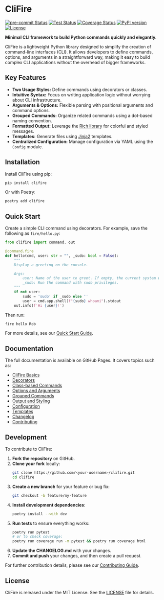 # CliFire

[![pre-commit Status](https://github.com/rlizana/clifire/actions/workflows/pre-commit.yml/badge.svg)](https://github.com/rlizana/clifire/actions/workflows/pre-commit.yml)
[![Test Status](https://github.com/rlizana/clifire/actions/workflows/test.yml/badge.svg)](https://github.com/rlizana/clifire/actions/workflows/test.yml)
[![Coverage Status](https://coveralls.io/repos/github/rlizana/clifire/badge.svg?branch=main)](https://coveralls.io/github/rlizana/clifire?branch=main)
[![PyPI version](https://badge.fury.io/py/clifire.svg)](https://badge.fury.io/py/clifire)
[![License](https://img.shields.io/badge/License-MIT-blue.svg)](https://opensource.org/licenses/MIT)

**Minimal CLI framework to build Python commands quickly and elegantly.**

CliFire is a lightweight Python library designed to simplify the creation of command-line interfaces (CLI). It allows developers to define commands, options, and arguments in a straightforward way, making it easy to build complex CLI applications without the overhead of bigger frameworks.

## Key Features

- **Two Usage Styles:** Define commands using decorators or classes.
- **Intuitive Syntax:** Focus on writing application logic without worrying about CLI infrastructure.
- **Arguments & Options:** Flexible parsing with positional arguments and command options.
- **Grouped Commands:** Organize related commands using a dot-based naming convention.
- **Formatted Output:** Leverage the [Rich library](https://rich.readthedocs.io/) for colorful and styled messages.
- **Templates:** Generate files using [Jinja2](https://jinja.palletsprojects.com/) templates.
- **Centralized Configuration:** Manage configuration via YAML using the `Config` module.

## Installation

Install CliFire using pip:

```bash
pip install clifire
```

Or with Poetry:

```bash
poetry add clifire
```

## Quick Start

Create a simple CLI command using decorators. For example, save the following as `fire/hello.py`:

```python
from clifire import command, out

@command.fire
def hello(cmd, user: str = "", _sudo: bool = False):
    """
    Display a greeting on the console.

    Args:
        user: Name of the user to greet. If empty, the current system user is used.
        _sudo: Run the command with sudo privileges.
    """
    if not user:
        sudo = 'sudo' if _sudo else ''
        user = cmd.app.shell(f"{sudo} whoami").stdout
    out.info(f'Hi {user}!')
```

Then run:

```bash
fire hello Rob
```

For more details, see our [Quick Start Guide](https://rlizana.github.io/clifire/en/quick-start.md).

## Documentation

The full documentation is available on GitHub Pages. It covers topics such as:

- [CliFire Basics](https://rlizana.github.io/clifire/en/user-guide/basics.md)
- [Decorators](https://rlizana.github.io/clifire/en/user-guide/decorators.md)
- [Class-based Commands](https://rlizana.github.io/clifire/en/user-guide/classes.md)
- [Options and Arguments](https://rlizana.github.io/clifire/en/user-guide/options-arguments.md)
- [Grouped Commands](https://rlizana.github.io/clifire/en/user-guide/grouped-commands.md)
- [Output and Styling](https://rlizana.github.io/clifire/en/user-guide/output.md)
- [Configuration](https://rlizana.github.io/clifire/en/user-guide/config.md)
- [Templates](https://rlizana.github.io/clifire/en/user-guide/templates.md)
- [Changelog](https://rlizana.github.io/clifire/en/changelog.md)
- [Contributing](https://rlizana.github.io/clifire/en/contributing.md)

## Development

To contribute to CliFire:

1. **Fork the repository** on GitHub.
2. **Clone your fork** locally:
   ```bash
   git clone https://github.com/<your-username>/clifire.git
   cd clifire
   ```
3. **Create a new branch** for your feature or bug fix:
   ```bash
   git checkout -b feature/my-feature
   ```
4. **Install development dependencies**:
   ```bash
   poetry install --with dev
   ```
5. **Run tests** to ensure everything works:
   ```bash
   poetry run pytest
   # or to check coverage:
   poetry run coverage run -m pytest && poetry run coverage html
   ```
6. **Update the CHANGELOG.md** with your changes.
7. **Commit and push** your changes, and then create a pull request.

For further contribution details, please see our [Contributing Guide](https://rlizana.github.io/clifire/en/contributing.md).

## License

CliFire is released under the MIT License. See the [LICENSE](https://opensource.org/licenses/MIT) file for details.
